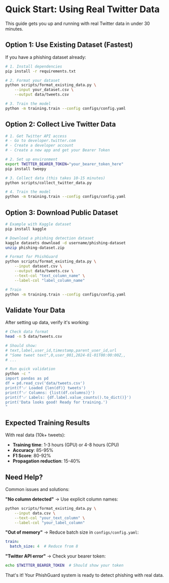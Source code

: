 # Quick Start: Using Real Twitter Data

This guide gets you up and running with real Twitter data in under 30 minutes.

## Option 1: Use Existing Dataset (Fastest)

If you have a phishing dataset already:

```bash
# 1. Install dependencies
pip install -r requirements.txt

# 2. Format your dataset
python scripts/format_existing_data.py \
    --input your_dataset.csv \
    --output data/tweets.csv

# 3. Train the model
python -m training.train --config configs/config.yaml
```

## Option 2: Collect Live Twitter Data

```bash
# 1. Get Twitter API access
# - Go to developer.twitter.com
# - Create a developer account
# - Create a new app and get your Bearer Token

# 2. Set up environment
export TWITTER_BEARER_TOKEN="your_bearer_token_here"
pip install tweepy

# 3. Collect data (this takes 10-15 minutes)
python scripts/collect_twitter_data.py

# 4. Train the model
python -m training.train --config configs/config.yaml
```

## Option 3: Download Public Dataset

```bash
# Example with Kaggle dataset
pip install kaggle

# Download a phishing detection dataset
kaggle datasets download -d username/phishing-dataset
unzip phishing-dataset.zip

# Format for PhishGuard
python scripts/format_existing_data.py \
    --input dataset.csv \
    --output data/tweets.csv \
    --text-col "text_column_name" \
    --label-col "label_column_name"

# Train
python -m training.train --config configs/config.yaml
```

## Validate Your Data

After setting up data, verify it's working:

```bash
# Check data format
head -n 5 data/tweets.csv

# Should show:
# text,label,user_id,timestamp,parent_user_id,url
# "Some tweet text",0,user_001,2024-01-01T00:00:00Z,,
# ...

# Run quick validation
python -c "
import pandas as pd
df = pd.read_csv('data/tweets.csv')
print(f'✅ Loaded {len(df)} tweets')
print(f'✅ Columns: {list(df.columns)}')
print(f'✅ Labels: {df.label.value_counts().to_dict()}')
print('Data looks good! Ready for training.')
"
```

## Expected Training Results

With real data (10k+ tweets):
- **Training time**: 1-3 hours (GPU) or 4-8 hours (CPU)
- **Accuracy**: 85-95%
- **F1 Score**: 80-92%
- **Propagation reduction**: 15-40%

## Need Help?

Common issues and solutions:

**"No column detected"** → Use explicit column names:
```bash
python scripts/format_existing_data.py \
    --input data.csv \
    --text-col "your_text_column" \
    --label-col "your_label_column"
```

**"Out of memory"** → Reduce batch size in `configs/config.yaml`:
```yaml
train:
  batch_size: 4  # Reduce from 8
```

**"Twitter API error"** → Check your bearer token:
```bash
echo $TWITTER_BEARER_TOKEN  # Should show your token
```

That's it! Your PhishGuard system is ready to detect phishing with real data.
